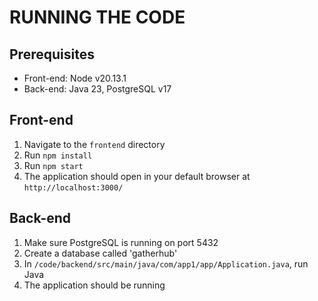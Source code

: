 # RUNNING THE CODE
## Prerequisites
- Front-end: Node v20.13.1
- Back-end: Java 23, PostgreSQL v17


## Front-end
1. Navigate to the `frontend` directory
2. Run `npm install`
3. Run `npm start`
4. The application should open in your default browser at `http://localhost:3000/`

## Back-end
1. Make sure PostgreSQL is running on port 5432
2. Create a database called 'gatherhub'
3. In `/code/backend/src/main/java/com/app1/app/Application.java`, run Java
4. The application should be running



